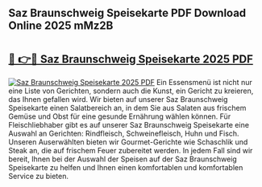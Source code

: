 ## Saz Braunschweig Speisekarte PDF Download Online 2025 mMz2B

# <h2><a href="http://gccnob.nevu.top/?p=Saz+Braunschweig+Speisekarte">🔗 👉🔴 Saz Braunschweig Speisekarte 2025 PDF</a></h2>

[![Saz Braunschweig Speisekarte 2025 PDF](https://i.imgur.com/dBaPXMq.png)](http://gccnob.nevu.top/?p=Saz+Braunschweig+Speisekarte)
Ein Essensmenü ist nicht nur eine Liste von Gerichten, sondern auch die Kunst, ein Gericht zu kreieren, das Ihnen gefallen wird. Wir bieten auf unserer Saz Braunschweig Speisekarte einen Salatbereich an, in dem Sie aus Salaten aus frischem Gemüse und Obst für eine gesunde Ernährung wählen können. Für Fleischliebhaber gibt es auf unserer Saz Braunschweig Speisekarte eine Auswahl an Gerichten: Rindfleisch, Schweinefleisch, Huhn und Fisch. Unseren Auserwählten bieten wir Gourmet-Gerichte wie Schaschlik und Steak an, die auf frischem Feuer zubereitet werden. In jedem Fall sind wir bereit, Ihnen bei der Auswahl der Speisen auf der Saz Braunschweig Speisekarte zu helfen und Ihnen einen komfortablen und komfortablen Service zu bieten.
